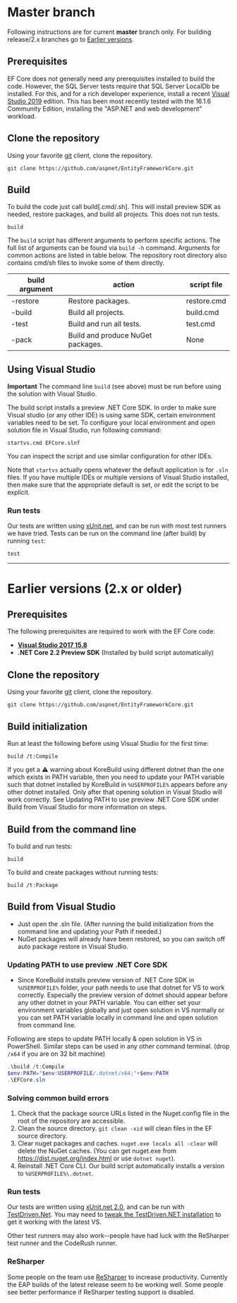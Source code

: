 # Master branch

Following instructions are for current **master** branch only. For building release/2.x branches go to [Earlier versions](https://github.com/aspnet/EntityFrameworkCore/wiki/Getting-and-Building-the-Code#earlier-versions).

## Prerequisites

EF Core does not generally need any prerequisites installed to build the code. However, the SQL Server tests require that SQL Server LocalDb be installed. For this, and for a rich developer experience, install a recent [Visual Studio 2019](https://visualstudio.microsoft.com/downloads/) edition. This has been most recently tested with the 16.1.6 Community Edition, installing the "ASP.NET and web development" workload.

## Clone the repository

Using your favorite [git](http://git-scm.com/) client, clone the repository.

```console
git clone https://github.com/aspnet/EntityFrameworkCore.git
```

## Build

To build the code just call build[.cmd/.sh]. This will install preview SDK as needed, restore packages, and build all projects. This does not run tests.

```console
build
```

The `build` script has different arguments to perform specific actions. The full list of arguments can be found via `build -h` command. Arguments for common actions are listed in table below. The repository root directory also contains cmd/sh files to invoke some of them directly.

| build argument | action | script file |
| --- | --- | --- |
| -restore | Restore packages. | restore.cmd |
| -build | Build all projects. | build.cmd |
| -test | Build and run all tests. | test.cmd |
| -pack | Build and produce NuGet packages. | None |

## Using Visual Studio

**Important** The command line `build` (see above) must be run before using the solution with Visual Studio.

The build script installs a preview .NET Core SDK. In order to make sure Visual studio (or any other IDE) is using same SDK, certain environment variables need to be set. To configure your local environment and open solution file in Visual Studio, run following command:

```console
startvs.cmd EFCore.slnf
```

You can inspect the script and use similar configuration for other IDEs.

Note that `startvs` actually opens whatever the default application is for `.sln` files. If you have multiple IDEs or multiple versions of Visual Studio installed, then make sure that the appropriate default is set, or edit the script to be explicit.

### Run tests

Our tests are written using [xUnit.net](http://xunit.github.io/), and can be run with most test runners we have tried.
Tests can be run on the command line (after build) by running `test`:

```console
test
```

***

# Earlier versions (2.x or older)

## Prerequisites

The following prerequisites are required to work with the EF Core code:

* [**Visual Studio 2017 15.8**](https://www.visualstudio.com/downloads/)
* **.NET Core 2.2 Preview SDK** (Installed by build script automatically)

## Clone the repository

Using your favorite [git](http://git-scm.com/) client, clone the repository.

```console
git clone https://github.com/aspnet/EntityFrameworkCore.git
```

## Build initialization

Run at least the following before using Visual Studio for the first time:

```console
build /t:Compile
```

If you get a ⚠️ warning about KoreBuild using different dotnet than the one which exists in PATH variable, then you need to update your PATH variable such that dotnet installed by KoreBuild in `%USERPROFILE%` appears before any other dotnet installed. Only after that opening solution in Visual Studio will work correctly. See Updating PATH to use preview .NET Core SDK under Build from Visual Studio for more information on steps.

## Build from the command line

To build and run tests:

```console
build
```

To build and create packages without running tests:

```console
build /t:Package
```

## Build from Visual Studio

* Just open the .sln file. (After running the build initialization from the command line and updating your Path if needed.)
* NuGet packages will already have been restored, so you can switch off auto package restore in Visual Studio.

### Updating PATH to use preview .NET Core SDK

* Since KoreBuild installs preview version of .NET Core SDK in `%USERPROFILE%` folder, your path needs to use that dotnet for VS to work correctly. Especially the preview version of dotnet should appear before any other dotnet in your PATH variable. You can either set your environment variables globally and just open solution in VS normally or you can set PATH variable locally in command line and open solution from command line.

Following are steps to update PATH locally & open solution in VS in PowerShell. Similar steps can be used in any other command terminal. (drop `/x64` if you are on 32 bit machine)

```PowerShell
.\build /t:Compile
$env:PATH="$env:USERPROFILE/.dotnet/x64;"+$env:PATH
.\EFCore.sln
```

### Solving common build errors

1. Check that the package source URLs listed in the Nuget.config file in the root of the repository are accessible.
2. Clean the source directory. `git clean -xid` will clean files in the EF source directory. 
3. Clear nuget packages and caches. `nuget.exe locals all -clear` will delete the NuGet caches. (You can get nuget.exe from <https://dist.nuget.org/index.html> or use `dotnet nuget`).
4. Reinstall .NET Core CLI. Our build script automatically installs a version to `%USERPROFILE%\.dotnet`.

### Run tests

Our tests are written using [xUnit.net 2.0](http://xunit.github.io/), and can be run with [TestDriven.Net](http://www.testdriven.net/). You may need to [tweak the TestDriven.NET installation](https://github.com/jcansdale/TestDriven.Net-Issues/issues/76#issuecomment-288583932) to get it working with the latest VS.

Other test runners may also work--people have had luck with the ReSharper test runner and the CodeRush runner.

### ReSharper

Some people on the team use [ReSharper](https://www.jetbrains.com/resharper/download/) to increase productivity. Currently the EAP builds of the latest release seem to be working well. Some people see better performance if ReSharper testing support is disabled.

